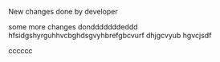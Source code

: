 New changes done by developer

some more changes dondddddddeddd
hfsidgshyrguhhvcbghdsgvyhbrefgbcvurf
dhjgcvyub
hgvcjsdf

cccccc

